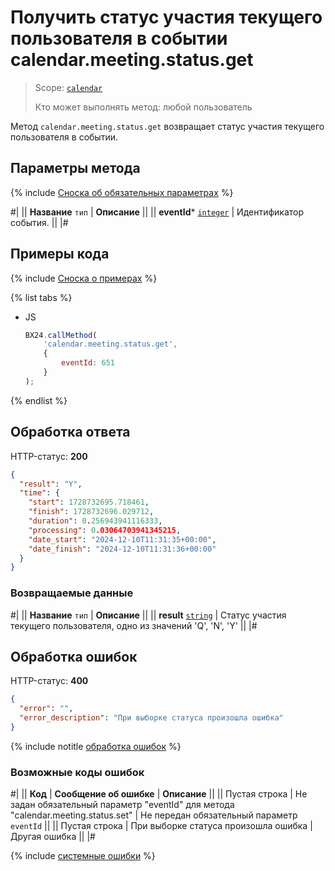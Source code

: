 # Получить статус участия текущего пользователя в событии calendar.meeting.status.get

> Scope: [`calendar`](../scopes/permissions.md)
>
> Кто может выполнять метод: любой пользователь

Метод `calendar.meeting.status.get` возвращает статус участия текущего пользователя в событии.

## Параметры метода

{% include [Сноска об обязательных параметрах](../../_includes/required.md) %}

#|
|| **Название**
`тип` | **Описание** ||
|| **eventId***
[`integer`](../data-types.md) | Идентификатор события. ||
|#

## Примеры кода

{% include [Сноска о примерах](../../_includes/examples.md) %}

{% list tabs %}

- JS

    ```js
    BX24.callMethod(
        'calendar.meeting.status.get',
        {
            eventId: 651
        }
    );
    ```

{% endlist %}

## Обработка ответа

HTTP-статус: **200**
```json
{
  "result": "Y",
  "time": {
    "start": 1728732695.718461,
    "finish": 1728732696.029712,
    "duration": 0.256943941116333,
    "processing": 0.03064703941345215,
    "date_start": "2024-12-10T11:31:35+00:00",
    "date_finish": "2024-12-10T11:31:36+00:00"
  }
}
```

### Возвращаемые данные

#|
|| **Название**
`тип` | **Описание** ||
|| **result**
[`string`](../data-types.md) | Статус участия текущего пользователя, одно из значений 'Q', 'N', 'Y' ||
|#

## Обработка ошибок

HTTP-статус: **400**

```json
{
  "error": "",
  "error_description": "При выборке статуса произошла ошибка"
}
```

{% include notitle [обработка ошибок](../../_includes/error-info.md) %}

### Возможные коды ошибок

#|
|| **Код** | **Сообщение об ошибке** | **Описание** ||
|| Пустая строка | Не задан обязательный параметр "eventId" для метода "calendar.meeting.status.set" | Не передан обязательный параметр `eventId` ||
|| Пустая строка | При выборке статуса произошла ошибка | Другая ошибка ||
|#

{% include [системные ошибки](../../_includes/system-errors.md) %}